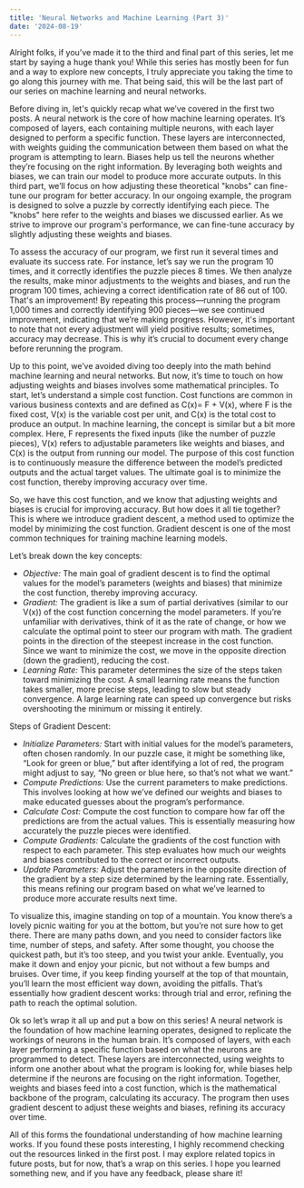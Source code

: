 ```yaml
---
title: 'Neural Networks and Machine Learning (Part 3)'
date: '2024-08-19'
---
```


Alright folks, if you’ve made it to the third and final part of this series, let me start by saying a huge thank you! While this series has mostly been for fun and a way to explore new concepts, I truly appreciate you taking the time to go along this journey with me. That being said, this will be the last part of our series on machine learning and neural networks.

Before diving in, let's quickly recap what we’ve covered in the first two posts. A neural network is the core of how machine learning operates. It’s composed of layers, each containing multiple neurons, with each layer designed to perform a specific function. These layers are interconnected, with weights guiding the communication between them based on what the program is attempting to learn. Biases help us tell the neurons whether they’re focusing on the right information. By leveraging both weights and biases, we can train our model to produce more accurate outputs.
In this third part, we’ll focus on how adjusting these theoretical "knobs" can fine-tune our program for better accuracy. In our ongoing example, the program is designed to solve a puzzle by correctly identifying each piece. The "knobs" here refer to the weights and biases we discussed earlier. As we strive to improve our program's performance, we can fine-tune accuracy by slightly adjusting these weights and biases.

To assess the accuracy of our program, we first run it several times and evaluate its success rate. For instance, let’s say we run the program 10 times, and it correctly identifies the puzzle pieces 8 times. We then analyze the results, make minor adjustments to the weights and biases, and run the program 100 times, achieving a correct identification rate of 86 out of 100. That's an improvement! By repeating this process—running the program 1,000 times and correctly identifying 900 pieces—we see continued improvement, indicating that we’re making progress. However, it's important to note that not every adjustment will yield positive results; sometimes, accuracy may decrease. This is why it’s crucial to document every change before rerunning the program.

Up to this point, we’ve avoided diving too deeply into the math behind machine learning and neural networks. But now, it’s time to touch on how adjusting weights and biases involves some mathematical principles. To start, let’s understand a simple cost function. Cost functions are common in various business contexts and are defined as C(x)= F + V(x), where F is the fixed cost, V(x) is the variable cost per unit, and C(x) is the total cost to produce an output. In machine learning, the concept is similar but a bit more complex. Here, F represents the fixed inputs (like the number of puzzle pieces), V(x) refers to adjustable parameters like weights and biases, and C(x) is the output from running our model. The purpose of this cost function is to continuously measure the difference between the model’s predicted outputs and the actual target values. The ultimate goal is to minimize the cost function, thereby improving accuracy over time.

So, we have this cost function, and we know that adjusting weights and biases is crucial for improving accuracy. But how does it all tie together? This is where we introduce gradient descent, a method used to optimize the model by minimizing the cost function. Gradient descent is one of the most common techniques for training machine learning models.

Let’s break down the key concepts:

- *Objective:* The main goal of gradient descent is to find the optimal values for the model’s parameters (weights and biases) that minimize the cost function, thereby improving accuracy.
- *Gradient:* The gradient is like a sum of partial derivatives (similar to our V(x)) of the cost function concerning the model parameters. If you’re unfamiliar with derivatives, think of it as the rate of change, or how we calculate the optimal point to steer our program with math. The gradient points in the direction of the steepest increase in the cost function. Since we want to minimize the cost, we move in the opposite direction (down the gradient), reducing the cost.
- *Learning Rate:* This parameter determines the size of the steps taken toward minimizing the cost. A small learning rate means the function takes smaller, more precise steps, leading to slow but steady convergence. A large learning rate can speed up convergence but risks overshooting the minimum or missing it entirely.


Steps of Gradient Descent:
- *Initialize Parameters:* Start with initial values for the model’s parameters, often chosen randomly. In our puzzle case, it might be something like, “Look for green or blue,” but after identifying a lot of red, the program might adjust to say, “No green or blue here, so that’s not what we want.”
- *Compute Predictions:* Use the current parameters to make predictions. This involves looking at how we’ve defined our weights and biases to make educated guesses about the program’s performance.
-  *Calculate Cost:* Compute the cost function to compare how far off the predictions are from the actual values. This is essentially measuring how accurately the puzzle pieces were identified. 
- *Compute Gradients:* Calculate the gradients of the cost function with respect to each parameter. This step evaluates how much our weights and biases contributed to the correct or incorrect outputs.
- *Update Parameters:* Adjust the parameters in the opposite direction of the gradient by a step size determined by the learning rate. Essentially, this means refining our program based on what we’ve learned to produce more accurate results next time.

To visualize this, imagine standing on top of a mountain. You know there’s a lovely picnic waiting for you at the bottom, but you’re not sure how to get there. There are many paths down, and you need to consider factors like time, number of steps, and safety. After some thought, you choose the quickest path, but it’s too steep, and you twist your ankle. Eventually, you make it down and enjoy your picnic, but not without a few bumps and bruises. Over time, if you keep finding yourself at the top of that mountain, you’ll learn the most efficient way down, avoiding the pitfalls. That’s essentially how gradient descent works: through trial and error, refining the path to reach the optimal solution.

Ok so let’s wrap it all up and put a bow on this series! A neural network is the foundation of how machine learning operates, designed to replicate the workings of neurons in the human brain. It’s composed of layers, with each layer performing a specific function based on what the neurons are programmed to detect. These layers are interconnected, using weights to inform one another about what the program is looking for, while biases help determine if the neurons are focusing on the right information. Together, weights and biases feed into a cost function, which is the mathematical backbone of the program, calculating its accuracy. The program then uses gradient descent to adjust these weights and biases, refining its accuracy over time.

All of this forms the foundational understanding of how machine learning works. If you found these posts interesting, I highly recommend checking out the resources linked in the first post. I may explore related topics in future posts, but for now, that’s a wrap on this series. I hope you learned something new, and if you have any feedback, please share it!

